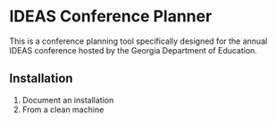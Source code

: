 # IDEAS Conference Planner

This is a conference planning tool specifically designed for the annual IDEAS conference hosted by the Georgia Department of Education.

## Installation

1. Document an installation
2. From a clean machine
